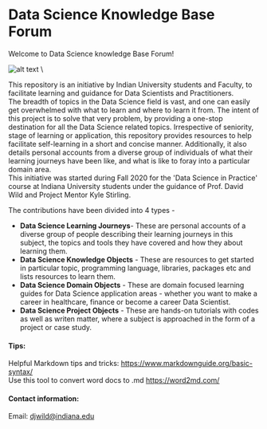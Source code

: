 # Data Science Knowledge Base Forum
Welcome to Data Science knowledge Base Forum!

![alt text](/Images/DataScience.jpg) \

This repository is an initiative by Indian University students and Faculty, to facilitate learning and guidance for Data Scientists and Practitioners. \
The breadth of topics in the Data Science field is vast, and one can easily get overwhelmed with what to learn and where to learn it from. The intent of this project is to solve that very problem, by providing a one-stop destination for all the Data Science related topics. Irrespective of seniority, stage of learning or application, this repository provides resources to help facilitate self-learning in a short and concise manner. Additionally, it also details personal accounts from a diverse group of individuals of what their learning journeys have been like, and what is like to foray into a particular domain area.\
This initiative was started during Fall 2020 for the 'Data Science in Practice' course at Indiana University students under the guidance of Prof. David Wild and Project Mentor Kyle Stirling.

The contributions have been divided into 4 types - 

* **Data Science Learning Journeys**- These are personal accounts of a diverse group of people describing their learning journeys in this subject, the topics and tools they have covered and how they about learning them.
* **Data Science Knowledge Objects** - These are resources to get started in particular topic, programming language, libraries, packages etc and lists resources to learn them.
* **Data Science Domain Objects** - These are domain focused learning guides for Data Science application areas - whether you want to make a career in healthcare, finance or become a career Data Scientist.
* **Data Science Project Objects** - These are hands-on tutorials with codes as well as writen matter, where a subject is approached in the form of a project or case study.

#### Tips:

Helpful Markdown tips and tricks: https://www.markdownguide.org/basic-syntax/  
Use this tool to convert word docs to .md https://word2md.com/

#### Contact information:  
Email: djwild@indiana.edu
